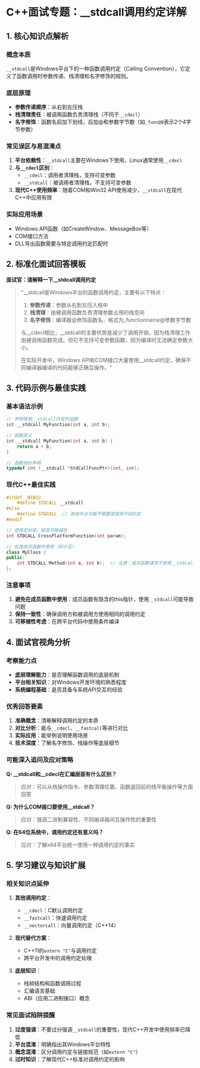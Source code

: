 
# C++面试专题：__stdcall调用约定详解
## 1. 核心知识点解析
### 概念本质
`__stdcall`是Windows平台下的一种函数调用约定（Calling Convention），它定义了函数调用时参数传递、栈清理和名字修饰的规则。

### 底层原理
- **参数传递顺序**：从右到左压栈
- **栈清理责任**：被调用函数负责清理栈（不同于`__cdecl`）
- **名字修饰**：函数名前加下划线，后加@和参数字节数（如`_func@8`表示2个4字节参数）

### 常见误区与易混淆点
1. **平台依赖性**：`__stdcall`主要在Windows下使用，Linux通常使用`__cdecl`
2. **与`__cdecl`区别**：
   - `__cdecl`：调用者清理栈，支持可变参数
   - `__stdcall`：被调用者清理栈，不支持可变参数
3. **现代C++使用频率**：随着COM和Win32 API使用减少，`__stdcall`在现代C++中应用有限

### 实际应用场景
- Windows API函数（如CreateWindow、MessageBox等）
- COM接口方法
- DLL导出函数需要与特定调用约定匹配时

## 2. 标准化面试回答模板

**面试官：请解释一下__stdcall调用约定**

> "__stdcall是Windows平台的函数调用约定，主要有以下特点：
> 
> 1. **参数传递**：参数从右到左压入栈中
> 2. **栈清理**：由被调用函数负责清理参数占用的栈空间
> 3. **名字修饰**：编译器会修饰函数名，格式为_functionname@参数字节数
> 
> 与__cdecl相比，__stdcall的主要优势是减少了调用开销，因为栈清理工作由被调用函数完成。但它不支持可变参数函数，因为编译时无法确定参数大小。
> 
> 在实际开发中，Windows API和COM接口大量使用__stdcall约定，确保不同编译器编译的代码能够正确互操作。"

## 3. 代码示例与最佳实践

### 基本语法示例
```cpp
// 声明使用__stdcall约定的函数
int __stdcall MyFunction(int a, int b);

// 函数定义
int __stdcall MyFunction(int a, int b) {
    return a + b;
}

// 函数指针声明
typedef int (__stdcall *StdCallFuncPtr)(int, int);
```

### 现代C++最佳实践
```cpp
#ifdef _WIN32
    #define STDCALL __stdcall
#else
    #define STDCALL  // 其他平台可能不需要或使用不同约定
#endif

// 使用宏封装，提高可移植性
int STDCALL CrossPlatformFunction(int param);

// 在类成员函数中使用（较少见）
class MyClass {
public:
    int STDCALL Method(int a, int b);  // 注意：成员函数通常不使用__stdcall
};
```

### 注意事项
1. **避免在成员函数中使用**：成员函数有隐含的this指针，使用`__stdcall`可能导致问题
2. **保持一致性**：确保调用方和被调用方使用相同的调用约定
3. **可移植性考虑**：在跨平台代码中使用条件编译

## 4. 面试官视角分析

### 考察能力点
- **底层理解能力**：是否理解函数调用的底层机制
- **平台相关知识**：对Windows开发环境的熟悉程度
- **系统编程基础**：是否具备与系统API交互的经验

### 优秀回答要素
1. **准确概念**：清晰解释调用约定的本质
2. **对比分析**：能与`__cdecl`、`__fastcall`等进行对比
3. **实际应用**：能举例说明使用场景
4. **技术深度**：了解名字修饰、栈操作等底层细节

### 可能深入追问及应对策略

**Q: __stdcall和__cdecl在汇编层面有什么区别？**
> 应对：可以从栈操作指令、参数清理位置、函数返回前的栈平衡操作等方面回答

**Q: 为什么COM接口要使用__stdcall？**
> 应对：强调二进制兼容性、不同编译器间互操作性的重要性

**Q: 在64位系统中，调用约定还有意义吗？**
> 应对：了解x64平台统一使用一种调用约定的事实

## 5. 学习建议与知识扩展

### 相关知识点延伸
1. **其他调用约定**：
   - `__cdecl`：C默认调用约定
   - `__fastcall`：快速调用约定
   - `__vectorcall`：向量调用约定（C++14）

2. **现代替代方案**：
   - C++11的`extern "C"`与调用约定
   - 跨平台开发中的调用约定处理

3. **底层知识**：
   - 栈帧结构和函数调用过程
   - 汇编语言基础
   - ABI（应用二进制接口）概念

### 常见面试陷阱提醒
1. **过度强调**：不要过分强调`__stdcall`的重要性，现代C++开发中使用频率已降低
2. **平台混淆**：明确指出其Windows平台特性
3. **概念混淆**：区分调用约定与链接规范（如`extern "C"`）
4. **过时知识**：了解现代C++标准对调用约定的影响

